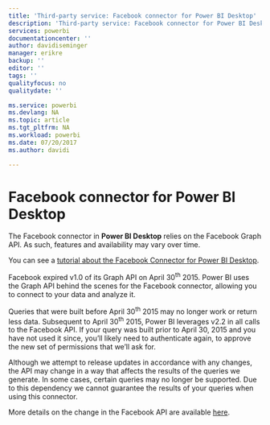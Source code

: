 ```yaml
---
title: 'Third-party service: Facebook connector for Power BI Desktop'
description: 'Third-party service: Facebook connector for Power BI Desktop'
services: powerbi
documentationcenter: ''
author: davidiseminger
manager: erikre
backup: ''
editor: ''
tags: ''
qualityfocus: no
qualitydate: ''

ms.service: powerbi
ms.devlang: NA
ms.topic: article
ms.tgt_pltfrm: NA
ms.workload: powerbi
ms.date: 07/20/2017
ms.author: davidi

---
```

# Facebook connector for Power BI Desktop
The Facebook connector in **Power BI Desktop** relies on the Facebook Graph API. As such, features and availability may vary over time.

You can see a [tutorial about the Facebook Connector for Power BI Desktop](desktop-tutorial-facebook-analytics.md).

Facebook expired v1.0 of its Graph API on April 30<sup>th</sup> 2015. Power BI uses the Graph API behind the scenes for the Facebook connector, allowing you to connect to your data and analyze it.

Queries that were built before April 30<sup>th</sup> 2015 may no longer work or return less data. Subsequent to April 30<sup>th</sup> 2015, Power BI leverages v2.2 in all calls to the Facebook API. If your query was built prior to April 30, 2015 and you have not used it since, you’ll likely need to authenticate again, to approve the new set of permissions that we’ll ask for.

Although we attempt to release updates in accordance with any changes, the API may change in a way that affects the results of the queries we generate. In some cases, certain queries may no longer be supported. Due to this dependency we cannot guarantee the results of your queries when using this connector.

More details on the change in the Facebook API are available [here](https://developers.facebook.com/docs/apps/changelog#v2_0).

